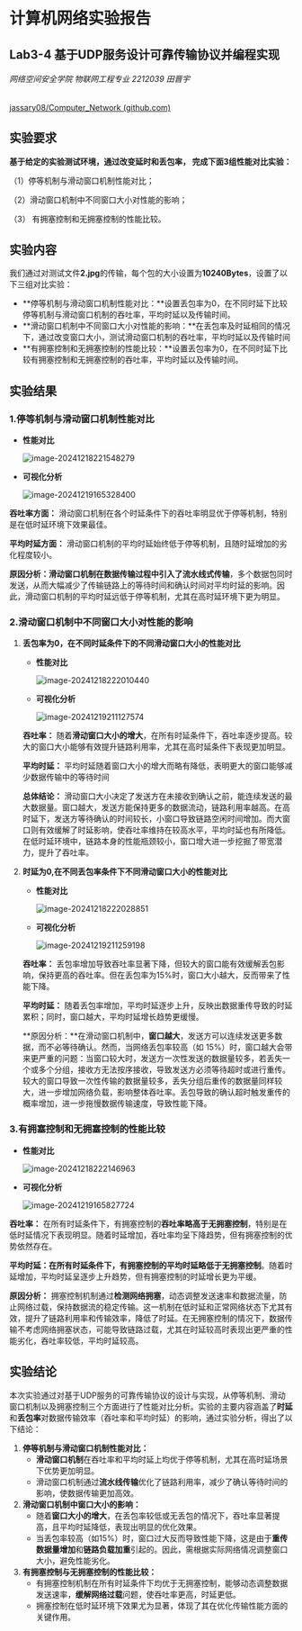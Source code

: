 # 计算机网络实验报告

## Lab3-4 基于UDP服务设计可靠传输协议并编程实现

###### 网络空间安全学院 物联网工程专业 2212039 田晋宇

[jassary08/Computer_Network (github.com)](https://github.com/jassary08/Computer_Network)

## 实验要求

**基于给定的实验测试环境，通过改变延时和丢包率， 完成下面3组性能对比实验：**

（1）停等机制与滑动窗口机制性能对比；

（2）滑动窗口机制中不同窗口大小对性能的影响；

（3） 有拥塞控制和无拥塞控制的性能比较。

## 实验内容

我们通过对测试文件**2.jpg**的传输，每个包的大小设置为**10240Bytes**，设置了以下三组对比实验：

- **停等机制与滑动窗口机制性能对比：**设置丢包率为0，在不同时延下比较停等机制与滑动窗口机制的吞吐率，平均时延以及传输时间。
- **滑动窗口机制中不同窗口大小对性能的影响：**在丢包率及时延相同的情况下，通过改变窗口大小，测试滑动窗口机制的吞吐率，平均时延以及传输时间
- **有拥塞控制和无拥塞控制的性能比较：**设置丢包率为0，在不同时延下比较有拥塞控制和无拥塞控制的吞吐率，平均时延以及传输时间。

## 实验结果

### 1.停等机制与滑动窗口机制性能对比

- **性能对比**

  ![image-20241218221548279](images/image-20241218221548279.png)

- **可视化分析**

  ![image-20241219165328400](images/image-20241219165328400.png)

**吞吐率方面：** 滑动窗口机制在各个时延条件下的吞吐率明显优于停等机制，特别是在低时延环境下效果最佳。

**平均时延方面：** 滑动窗口机制的平均时延始终低于停等机制，且随时延增加的劣化程度较小。

**原因分析：**滑动窗口机制在数据传输过程中引入了**流水线式传输**，多个数据包同时发送，从而大幅减少了传输链路上的等待时间和确认时间对平均时延的影响。因此，滑动窗口机制的平均时延远低于停等机制，尤其在高时延环境下更为明显。

### 2.滑动窗口机制中不同窗口大小对性能的影响

1. **丢包率为0，在不同时延条件下的不同滑动窗口大小的性能对比**

   - **性能对比**

     ![image-20241218222010440](images/image-20241218222010440.png)

   - **可视化分析**

     ![image-20241219211127574](C:\Users\田晋宇\AppData\Roaming\Typora\typora-user-images\image-20241219211127574.png)

   **吞吐率：** 随着**滑动窗口大小的增大**，在所有时延条件下，吞吐率逐步提高。较大的窗口大小能够有效提升链路利用率，尤其在高时延条件下表现更加明显。

   **平均时延：** 平均时延随着窗口大小的增大而略有降低，表明更大的窗口能够减少数据传输中的等待时间

   **总体结论：** 滑动窗口大小决定了发送方在未接收到确认之前，能连续发送的最大数据量。窗口越大，发送方能保持更多的数据流动，链路利用率越高。在高时延下，发送方等待确认的时间较长，小窗口导致链路空闲时间增加。而大窗口则有效缓解了时延影响，使吞吐率维持在较高水平，平均时延也有所降低。在低时延环境中，链路本身的性能瓶颈较小，窗口增大进一步挖掘了带宽潜力，提升了吞吐率。

2. **时延为0,在不同丢包率条件下不同滑动窗口大小的性能对比**

   - **性能对比**

     ![image-20241218222028851](images/image-20241218222028851.png)

   - **可视化分析**

     ![image-20241219211259198](images\image-20241219211259198.png)

   **吞吐率：** 丢包率增加导致吞吐率显著下降，但较大的窗口能有效缓解丢包影响，保持更高的吞吐率。但在丢包率为15%时，窗口大小越大，反而带来了性能下降。

   **平均时延：** 随着丢包率增加，平均时延逐步上升，反映出数据重传导致的时延累积；同时，窗口越大，平均时延增长趋势更缓慢。

   **原因分析：**在滑动窗口机制中，**窗口越大**，发送方可以连续发送更多数据，而不必等待确认。然而，当网络丢包率较高（如 15%）时，窗口越大会带来更严重的问题：当窗口较大时，发送方一次性发送的数据量较多，若丢失一个或多个分组，接收方无法按序接收，导致发送方必须等待超时或进行重传。较大的窗口导致一次性传输的数据量较多，丢失分组后重传的数据量同样较大，进一步增加网络负载，影响整体吞吐率。丢包导致的确认超时触发重传的概率增加，进一步拖慢数据传输速度，导致性能下降。

### 3.有拥塞控制和无拥塞控制的性能比较

- **性能对比**

  ![image-20241218222146963](images/image-20241218222146963.png)

- **可视化分析** 

  ![image-20241219165827724](images/image-20241219165827724.png)

**吞吐率：** 在所有时延条件下，有拥塞控制的**吞吐率略高于无拥塞控制**，特别是在低时延情况下表现明显。随着时延增加，吞吐率均呈下降趋势，但有拥塞控制的优势依然存在。

**平均时延：**在所有时延条件下，有拥塞控制的平均时延**略低于无拥塞控制**。随着时延增加，平均时延呈逐步上升趋势，但有拥塞控制的时延增长更为平缓。

**原因分析：** 拥塞控制机制通过**检测网络拥塞**，动态调整发送速率和数据流量，防止网络过载，保持数据流的稳定传输。这一机制在低时延和正常网络状态下尤其有效，提升了链路利用率和传输效率，降低了时延。在无拥塞控制的情况下，数据传输不考虑网络拥塞状态，可能导致链路过载，尤其在时延较高时表现出更严重的性能劣化，吞吐率较低，平均时延较高。

## 实验结论

本次实验通过对基于UDP服务的可靠传输协议的设计与实现，从停等机制、滑动窗口机制以及拥塞控制三个方面进行了性能对比分析。实验的主要内容涵盖了**时延**和**丢包率**对数据传输效率（吞吐率和平均时延）的影响，通过实验分析，得出了以下结论：

1. **停等机制与滑动窗口机制性能对比：**
   - **滑动窗口机制**在吞吐率和平均时延上均优于停等机制，尤其在高时延场景下优势更加明显。
   - 滑动窗口机制通过**流水线传输**优化了链路利用率，减少了确认等待时间的影响，使数据传输更加高效。
2. **滑动窗口机制中窗口大小的影响：**
   - 随着**窗口大小的增大**，在丢包率较低或无丢包的情况下，吞吐率显著提高，且平均时延降低，表现出明显的优化效果。
   - 当丢包率较高（如15%）时，窗口过大反而导致性能下降，这是由于**重传数据量增加**和**链路负载加重**引起的。因此，需根据实际网络情况调整窗口大小，避免性能劣化。
3. **有拥塞控制与无拥塞控制的性能比较：**
   - 有拥塞控制机制在所有时延条件下均优于无拥塞控制，能够动态调整数据发送速率，**缓解网络过载**问题，使吞吐率更高，时延更低。
   - 拥塞控制在低时延环境下效果尤为显著，体现了其在优化传输性能方面的关键作用。